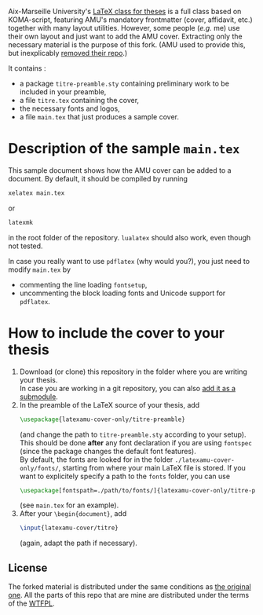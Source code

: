 Aix-Marseille University's [LaTeX class for theses](https://github.com/SCD-Aix-Marseille-Universite/latexamu) is a full class based on KOMA-script, featuring AMU's mandatory frontmatter (cover, affidavit, etc.) together with many layout utilities. However, some people (*e.g.* me) use their own layout and just want to add the AMU cover. Extracting only the necessary material is the purpose of this fork. (AMU used to provide this, but inexplicably [removed their repo](https://github.com/SCD-Aix-Marseille-Universite/latexamu/commit/932ed73783eecf398449f7918023d689a52690e5).)

It contains :
- a package `titre-preamble.sty` containing preliminary work to be included in your preamble,
- a file `titre.tex` containing the cover,
- the necessary fonts and logos,
- a file `main.tex` that just produces a sample cover.

# Description of the sample `main.tex`

This sample document shows how the AMU cover can be added to a document. By default, it should be compiled by running
```sh
xelatex main.tex
```
or
```sh
latexmk
```
in the root folder of the repository. `lualatex` should also work, even though not tested.

In case you really want to use `pdflatex` (why would you?), you just need to modify `main.tex` by
- commenting the line loading `fontsetup`,
- uncommenting the block loading fonts and Unicode support for `pdflatex`.

# How to include the cover to your thesis

1. Download (or clone) this repository in the folder where you are writing your thesis.  
In case you are working in a git repository, you can also [add it as a submodule](https://git-scm.com/book/en/v2/Git-Tools-Submodules).
2. In the preamble of the LaTeX source of your thesis, add
    ```tex
    \usepackage{latexamu-cover-only/titre-preamble}
    ```
    (and change the path to `titre-preamble.sty` according to your setup).  
    This should be done **after** any font declaration if you are using `fontspec` (since the package changes the default font features).  
    By default, the fonts are looked for in the folder `./latexamu-cover-only/fonts/`, starting from where your main LaTeX file is stored. If you want to explicitely specify a path to the `fonts` folder, you can use
    ```tex
    \usepackage[fontspath=./path/to/fonts/]{latexamu-cover-only/titre-preamble}
    ```
    (see `main.tex` for an example).
3. After your `\begin{document}`, add
    ```tex
    \input{latexamu-cover/titre}
    ```
    (again, adapt the path if necessary).

## License

The forked material is distributed under the same conditions as [the original one](https://github.com/SCD-Aix-Marseille-Universite/latexamu). All the parts of this repo that are mine are distributed under the terms of the [WTFPL](http://www.wtfpl.net/).

